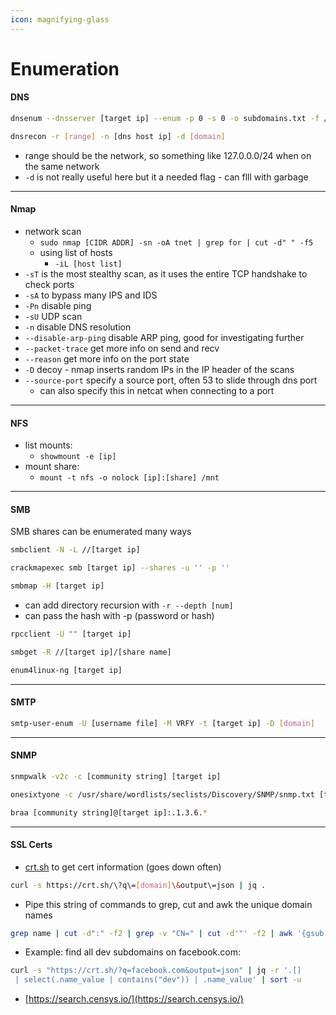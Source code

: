 ```yaml
---
icon: magnifying-glass
---
```


# Enumeration

#### DNS

```sh
dnsenum --dnsserver [target ip] --enum -p 0 -s 0 -o subdomains.txt -f /usr/share/seclists/Discovery/DNS/subdomains-top1million-110000.txt [TLD domain]
```

```sh
dnsrecon -r [range] -n [dns host ip] -d [domain]
```

* range should be the network, so something like 127.0.0.0/24 when on the same network
* `-d` is not really useful here but it a needed flag - can flll with garbage

***

#### Nmap

* network scan
  * `sudo nmap [CIDR ADDR] -sn -oA tnet | grep for | cut -d" " -f5`
  * using list of hosts
    * `-iL [host list]`
* `-sT` is the most stealthy scan, as it uses the entire TCP handshake to check ports
* `-sA` to bypass many IPS and IDS
* `-Pn` disable ping
* `-sU` UDP scan
* `-n` disable DNS resolution
* `--disable-arp-ping` disable ARP ping, good for investigating further
* `--packet-trace` get more info on send and recv
* `--reason` get more info on the port state
* `-D` decoy - nmap inserts random IPs in the IP header of the scans
* `--source-port` specify a source port, often 53 to slide through dns port
  * can also specify this in netcat when connecting to a port

***

#### NFS

* list mounts:
  * `showmount -e [ip]`
* mount share:
  * `mount -t nfs -o nolock [ip]:[share] /mnt`

***

#### SMB

SMB shares can be enumerated many ways

```sh
smbclient -N -L //[target ip]
```

```sh
crackmapexec smb [target ip] --shares -u '' -p ''
```

```sh
smbmap -H [target ip]
```

* can add directory recursion with `-r --depth [num]`
* can pass the hash with -p (password or hash)

```sh
rpcclient -U "" [target ip]
```

```sh
smbget -R //[target ip]/[share name]
```

```sh
enum4linux-ng [target ip]
```

***

#### SMTP

```sh
smtp-user-enum -U [username file] -M VRFY -t [target ip] -D [domain]
```

***

#### SNMP

```sh
snmpwalk -v2c -c [community string] [target ip] 
```

```sh
onesixtyone -c /usr/share/wordlists/seclists/Discovery/SNMP/snmp.txt [target ip]
```

```sh
braa [community string]@[target ip]:.1.3.6.*
```

***

#### SSL Certs

* [crt.sh](https://crt.sh/) to get cert information (goes down often)

```sh
curl -s https://crt.sh/\?q\=[domain]\&output\=json | jq .
```

* Pipe this string of commands to grep, cut and awk the unique domain names

```sh
grep name | cut -d":" -f2 | grep -v "CN=" | cut -d'"' -f2 | awk '{gsub(/\\n/,"\n");}1;' | sort -u
```

* Example: find all dev subdomains on facebook.com:

```sh
curl -s "https://crt.sh/?q=facebook.com&output=json" | jq -r '.[]
 | select(.name_value | contains("dev")) | .name_value' | sort -u
```

* [https://search.censys.io/](https://search.censys.io/)

